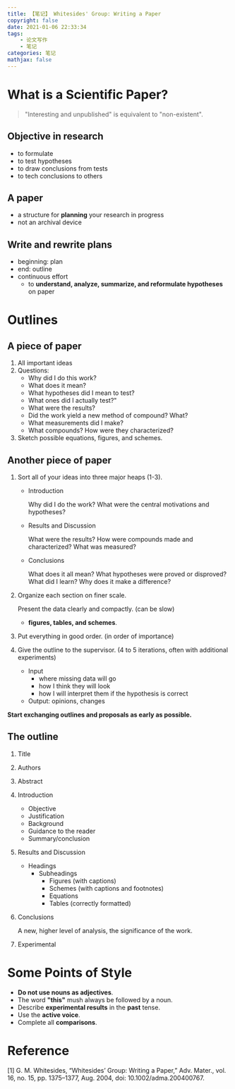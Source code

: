 ```yaml
---
title: 【笔记】 Whitesides' Group: Writing a Paper
copyright: false
date: 2021-01-06 22:33:34
tags: 
    - 论文写作 
    - 笔记
categories: 笔记
mathjax: false
---
```


<!-- more -->

# What is a Scientific Paper?

> "Interesting and unpublished" is equivalent to "non-existent".

## **Objective in research**

- to formulate
- to test hypotheses
- to draw conclusions from tests
- to tech conclusions to others

## A paper

- a structure for **planning** your research in progress
- not an archival device

## Write and rewrite plans

- beginning: plan
- end: outline
- continuous effort
    - to  **understand, analyze, summarize, and reformulate hypotheses** on paper

# Outlines

## A piece of paper

1. All important ideas
2. Questions:
    - Why did I do this work?
    - What does it mean?
    - What hypotheses did I mean to test?
    - What ones did I actually test?"
    - What were the results?
    - Did the work yield a new method of compound? What?
    - What measurements did I make?
    - What compounds? How were they characterized?
3. Sketch possible equations, figures, and schemes.

## Another piece of paper

1. Sort all of your ideas into three major heaps (1-3).
    - Introduction

        Why did I do the work? What were the central motivations and hypotheses?

    - Results and Discussion

        What were the results? How were compounds made and characterized? What was measured?

    - Conclusions

        What does it all mean? What hypotheses were proved or disproved? What did I learn? Why does it make a difference?

2. Organize each section on finer scale.

    Present the data clearly and compactly. (can be slow)

    - **figures, tables, and schemes**.
3. Put everything in good order. (in order of importance)
4. Give the outline to the supervisor. (4 to 5 iterations, often with additional experiments)
    - Input
        - where missing data will go
        - how I think they will look
        - how I will interpret them if the hypothesis is correct
    - Output: opinions, changes

**Start exchanging outlines and proposals as early as possible.**

## The outline

1. Title
2. Authors
3. Abstract
4. Introduction
    - Objective
    - Justification
    - Background
    - Guidance to the reader
    - Summary/conclusion
5. Results and Discussion
    - Headings
        - Subheadings
            - Figures (with captions)
            - Schemes (with captions and footnotes)
            - Equations
            - Tables (correctly formatted)
6. Conclusions

    A new, higher level of analysis, the significance of the work.

7. Experimental

# Some Points of Style

- **Do not use nouns as adjectives**.
- The word **"this"** mush always be followed by a noun.
- Describe **experimental results** in the **past** tense.
- Use the **active voice**.
- Complete all **comparisons**.

# Reference
[1] G. M. Whitesides, “Whitesides’ Group: Writing a Paper,” Adv. Mater., vol. 16, no. 15, pp. 1375–1377, Aug. 2004, doi: 10.1002/adma.200400767.

